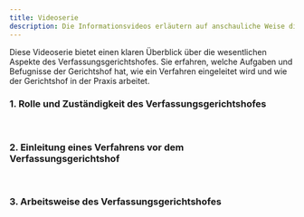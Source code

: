 ```yaml
---
title: Videoserie
description: Die Informationsvideos erläutern auf anschauliche Weise die Rolle und Zuständigkeit des Verfassungsgerichtshofes, das vor ihm geführte Verfahren sowie seine Arbeitsweise.
---
```


Diese Videoserie bietet einen klaren Überblick über die wesentlichen Aspekte des Verfassungsgerichtshofes. Sie erfahren, welche Aufgaben und Befugnisse der Gerichtshof hat, wie ein Verfahren eingeleitet wird und wie der Gerichtshof in der Praxis arbeitet.

### 1. Rolle und Zuständigkeit des Verfassungsgerichtshofes
&nbsp;
<VideoWithSubtitles video-id="FILM1" />

### 2. Einleitung eines Verfahrens vor dem Verfassungsgerichtshof
&nbsp;
<VideoWithSubtitles video-id="FILM2" />

### 3. Arbeitsweise des Verfassungsgerichtshofes
&nbsp;
<VideoWithSubtitles video-id="FILM3" />